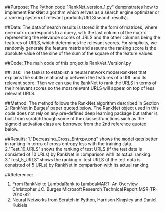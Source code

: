 ##Purpose:
The Python code "RankNet_version_1.py" demonstrates how to implement RankNet algorithm which serves as a search engine optimizer or a ranking system of relevant products/URLS(search results).

##Data:
The data of search results is stored in the form of matrices, where one matrix corresponds to a query,
with the last column of the matrix representing the relevance scores of URLS
and the other columns being the features of URLS, which determines the relevant scores.
For simplicity, we randomly generate the feature matrix and
assume the ranking score is the absolute value of the sine of the sum of the square of the feature values.

##Code:
The main code of this project is RankVet_Version1.py

##Task:
The task is to establish a neural network model RankNet that explains the subtle
relationship between the features of a URL and its relevant score.
Then we can use the RankNet to rank the URLS in terms of their relevant scores
so the most relevant URLS will appear on top of less relevant URLS.

##Method:
The method follows the RankNet algorithm described in Section 2: RankNet in Burges' paper
quoted below.
The RankNet object used in this code does not rely on
any pre-defined deep learning package but rather is built from scratch
though some of the classes/functions
such as the sigmoid activation class are borrowed from the 2nd reference quoted below.

##Results:
1."Decreasing_Cross_Entropy.png" shows the model gets better in ranking in terms of cross entropy loss with the training data.
2."Test_10_URLS" shows the ranking of test URLS (if the test data is consisted of 10 URLs) by RankNet in comparison with its actual ranking.
3."Test_5_URLS" shows the ranking of test URLS (if the test data is consisted of 5 URLs) by RankNet in comparison with its actual ranking.

##Reference:
1. From RankNet to LambdaRank to LambdaMART: An Overview
Christopher J.C. Burges
Microsoft Research Technical Report MSR-TR-2010-82
2. Neural Networks from Scratch in Python, Harrison Kingsley and Daniel Kukiela


